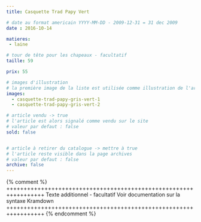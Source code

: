 ```yaml
---
title: Casquette Trad Papy Vert

# date au format americain YYYY-MM-DD - 2009-12-31 = 31 dec 2009
date : 2016-10-14

matieres:
 - laine

# tour de tête pour les chapeaux - facultatif
taille: 59

prix: 55

# images d'illustration
# la première image de la liste est utilisée comme illustration de l'article dans les pages de listing.
images:
  - casquette-trad-papy-gris-vert-1
  - casquette-trad-papy-gris-vert-2

# article vendu -> true
# l'article est alors signalé comme vendu sur le site
# valeur par defaut : false
sold: false


# article à retirer du catalogue -> mettre à true
# l'article reste visible dans la page archives
# valeur par defaut : false
archive: false
---
```

{% comment %} +++++++++++++++++++++++++++++++++++++++++++++++++++++++++++++++++
              Texte additionnel - facultatif
              Voir documentation sur la syntaxe Kramdown
+++++++++++++++++++++++++++++++++++++++++++++++++++++++++++++++++ {% endcomment %}
